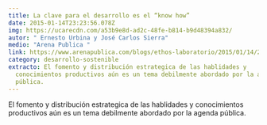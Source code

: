 ```yaml
---
title: La clave para el desarrollo es el “know how”
date: 2015-01-14T23:23:56.078Z
img: https://ucarecdn.com/a53b9e8d-ad2c-48fe-b814-b9d48394a832/
autor: " Ernesto Urbina y José Carlos Sierra"
medio: "Arena Publica "
link: https://www.arenapublica.com/blogs/ethos-laboratorio/2015/01/14/2910
category: desarrollo-sostenible
extracto: El fomento y distribución estrategica de las hablidades y
  conocimientos productivos aún es un tema debilmente abordado por la agenda
  pública.
---
```

El fomento y distribución estrategica de las hablidades y conocimientos productivos aún es un tema debilmente abordado por la agenda pública.